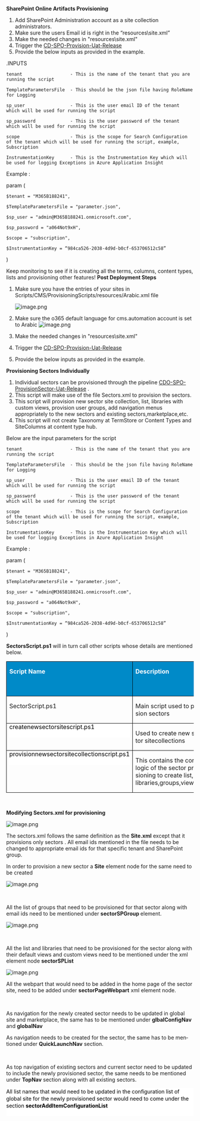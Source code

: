 **SharePoint Online Artifacts Provisioning** 
 
1. Add SharePoint Administration account as a site collection administrators. 
1. Make sure the users Email id is right in the “resources\site.xml” 
1. Make the needed changes in "resources\site.xml"
1. Trigger the [CD-SPO-Provision-Uat-Release](https://dev.azure.com/TASMUCP/TASMU%20Central%20Platform/_build?definitionId=593)
1. Provide the below inputs as provided in the example.

.INPUTS 

  

    tenant                  - This is the name of the tenant that you are running the script 

    TemplateParametersFile  - This should be the json file having RoleName for Logging 

    sp_user                 - This is the user email ID of the tenant which will be used for running the script 

    sp_password             - This is the user password of the tenant which will be used for running the script 

    scope                   - This is the scope for Search Configuration of the tenant which will be used for running the script, example, Subscription 

    InstrumentationKey      - This is the Instrumentation Key which will be used for logging Exceptions in Azure Application Insight  

  

Example :  

param ( 

    $tenant = "M365B188241", 

    $TemplateParametersFile = "parameter.json", 

    $sp_user = "admin@M365B188241.onmicrosoft.com", 

    $sp_password = "a064Not9xH", 

    $scope = "subscription", 

    $InstrumentationKey = “984ca526-2038-4d9d-b0cf-653706512c58” 

) 



  Keep monitoring to see if it is creating all the terms, columns, content types, lists and provisioning other features! 
**Post Deployment Steps**


1. Make sure you have the entries of your sites in Scripts/CMS/ProvisioningScripts/resources/Arabic.xml file

     ![image.png](/.attachments/image-1a289f4e-9d2a-4b58-a979-157a6ccaa69c.png)
 
1. Make sure the o365 default language for cms.automation account is set to Arabic
     ![image.png](/.attachments/image-279f71f9-36c4-4398-b6cf-c029211ca25c.png)
1. Make the needed changes in "resources\site.xml"
1. Trigger the [CD-SPO-Provision-Uat-Release](https://dev.azure.com/TASMUCP/TASMU%20Central%20Platform/_build?definitionId=593)
1. Provide the below inputs as provided in the example.
  
  **Provisioning Sectors Individually** 

1. Individual sectors can be provisioned through the pipeline [CDO-SPO-ProvisionSector-Uat-Release](https://dev.azure.com/TASMUCP/TASMU%20Central%20Platform/_build?definitionId=808) . 
1. This script will make use of the file Sectors.xml to provision the sectors. 
1. This script will provision new sector site collection, list, libraries with custom views, provision user groups, add navigation menus appropriately to the new sectors and existing sectors,marketplace,etc. 
1. This script will not create Taxonomy at TermStore or Content Types and SiteColumns at content type hub.

Below are the input parameters for the script


  

    tenant                  - This is the name of the tenant that you are running the script 

    TemplateParametersFile  - This should be the json file having RoleName for Logging 

    sp_user                 - This is the user email ID of the tenant which will be used for running the script 

    sp_password             - This is the user password of the tenant which will be used for running the script 

    scope                   - This is the scope for Search Configuration of the tenant which will be used for running the script, example, Subscription 

    InstrumentationKey      - This is the Instrumentation Key which will be used for logging Exceptions in Azure Application Insight  

  

Example :  

param ( 

    $tenant = "M365B188241", 

    $TemplateParametersFile = "parameter.json", 

    $sp_user = "admin@M365B188241.onmicrosoft.com", 

    $sp_password = "a064Not9xH", 

    $scope = "subscription", 

    $InstrumentationKey = “984ca526-2038-4d9d-b0cf-653706512c58” 

) 


<P  class=MsoNormal><B><SPAN  lang=EN-US>SectorsScript.ps1</SPAN></B><SPAN 
> will in turn call other scripts whose details are mentioned below.</SPAN></P>


<TABLE  class=MsoTableGrid  border=1  cellspacing=0  cellpadding=0 style="border-collapse:collapse;border:none">
 <THEAD>
  <TR>
   <TD  width=208  valign=top style="width:156.15pt;border:solid windowtext 1.0pt;background:#008AC8;padding:0cm 5.4pt 0cm 5.4pt">
   <P  class=MsoNormal><B><SPAN  lang=EN-US style="color:white">Script
   Name</SPAN></B></P>
   </TD>
   <TD  width=221  valign=top style="width:165.55pt;border:solid windowtext 1.0pt;border-left:none;background:#008AC8;padding:0cm 5.4pt 0cm 5.4pt">
   <P  class=MsoNormal><B><SPAN  lang=EN-US style="color:white">Description</SPAN></B></P>
   </TD>
   <TD  width=194  valign=top style="width:145.8pt;border:solid windowtext 1.0pt;border-left:none;background:#008AC8;padding:0cm 5.4pt 0cm 5.4pt">
   <P  class=MsoNormal><B><SPAN  lang=EN-US style="color:white">Supporting
   Xml for Input</SPAN></B></P>
   </TD>
  </TR>
 </THEAD>
 <TR>
  <TD  width=208  valign=top style="width:156.15pt;border:solid windowtext 1.0pt;border-top:none;padding:0cm 5.4pt 0cm 5.4pt">
  <P  class=MsoNormal><SPAN>SectorScript.ps1</SPAN><SPAN  lang=EN-US></SPAN></P>
  </TD>
  <TD  width=221  valign=top style="width:165.55pt;border-top:none;border-left:
  none;border-bottom:solid windowtext 1.0pt;border-right:solid windowtext 1.0pt;padding:0cm 5.4pt 0cm 5.4pt">
  <P  class=MsoNormal><SPAN  lang=EN-US>Main
  script used to provision sectors</SPAN></P>
  </TD>
  <TD  width=194  valign=top style="width:145.8pt;border-top:none;border-left:
  none;border-bottom:solid windowtext 1.0pt;border-right:solid windowtext 1.0pt;padding:0cm 5.4pt 0cm 5.4pt">
  <P  class=MsoNormal><SPAN  lang=EN-US>Sectors.xml</SPAN></P>
  </TD>
 </TR>
 <TR>
  <TD  width=208  valign=top style="width:156.15pt;border:solid windowtext 1.0pt;border-top:none;padding:0cm 5.4pt 0cm 5.4pt">
  <P  class=MsoNormal style="margin:0cm;line-height:14.25pt;background:white"><SPAN style="color:black">createnewsectorsitescript.ps1</SPAN><SPAN></SPAN></P>
  <P  class=MsoNormal style="margin:0cm;line-height:14.25pt;background:white"><SPAN 
  lang=EN-US>&nbsp;</SPAN></P>
  </TD>
  <TD  width=221  valign=top style="width:165.55pt;border-top:none;border-left:
  none;border-bottom:solid windowtext 1.0pt;border-right:solid windowtext 1.0pt;padding:0cm 5.4pt 0cm 5.4pt">
  <P  class=MsoNormal><SPAN  lang=EN-US>Used
  to create new sector sitecollections</SPAN></P>
  </TD>
  <TD  width=194  valign=top style="width:145.8pt;border-top:none;border-left:
  none;border-bottom:solid windowtext 1.0pt;border-right:solid windowtext 1.0pt;padding:0cm 5.4pt 0cm 5.4pt">
  <P  class=MsoNormal><SPAN  lang=EN-US>Sectors.xml</SPAN></P>
  </TD>
 </TR>
 <TR>
  <TD  width=208  valign=top style="width:156.15pt;border:solid windowtext 1.0pt;border-top:none;padding:0cm 5.4pt 0cm 5.4pt">
  <P  class=MsoNormal style="margin:0cm;line-height:14.25pt;background:white"><SPAN style="color:black">provisionnewsectorsitecollectionscript.ps1</SPAN><SPAN></SPAN></P>
  <P  class=MsoNormal style="margin:0cm;line-height:14.25pt;background:white"><SPAN>&nbsp;</SPAN></P>
  </TD>
  <TD  width=221  valign=top style="width:165.55pt;border-top:none;border-left:
  none;border-bottom:solid windowtext 1.0pt;border-right:solid windowtext 1.0pt;padding:0cm 5.4pt 0cm 5.4pt">
  <P  class=MsoNormal><SPAN  lang=EN-US>This
  contains the core logic of the sector provisioning to create list,
  libraries,groups,views,etc</SPAN></P>
  </TD>
  <TD  width=194  valign=top style="width:145.8pt;border-top:none;border-left:
  none;border-bottom:solid windowtext 1.0pt;border-right:solid windowtext 1.0pt;padding:0cm 5.4pt 0cm 5.4pt">
  <P  class=MsoNormal><SPAN  lang=EN-US>Sectors.xml</SPAN></P>
  </TD>
 </TR>
</TABLE>

<P  class=MsoNormal><SPAN  lang=EN-US style="font-size:10.0pt;line-height:115%">&nbsp;</SPAN></P>

**Modifying Sectors.xml for provisioning**

![image.png](/.attachments/image-6b3a72e6-aeb3-433a-8b20-3b66e4a15ae6.png)
<P  class=MsoNormal><SPAN  lang=EN-US>
 
 
  
  
  
  
  
  
  
  
  
  
  
  
 
 
 

 
 
 
 
 
</SPAN><SPAN  lang=EN-US></SPAN></P>

<P  class=MsoNormal><SPAN  lang=EN-US>The sectors.xml follows the same definition
as the <B>Site.xml</B> except that it provisions only sectors
. All email ids mentioned in the file needs to be changed to appropriate
email ids for that specific tenant and SharePoint group.</SPAN></P>

<P  class=MsoNormal><SPAN  lang=EN-US>In order to provision a new sector a <B>Site</B>
element node for the same need to be created</SPAN></P>

![image.png](/.attachments/image-0275ab9b-8540-46c5-911e-0c559d40e6ee.png)

<P  class=MsoNormal><SPAN  lang=EN-US>

</SPAN><SPAN  lang=EN-US></SPAN></P>

<P  class=MsoNormal><SPAN  lang=EN-US>&nbsp;</SPAN></P>

<P  class=MsoNormal><SPAN  lang=EN-US>All the list of groups that need to be provisioned
for that sector along with email ids need to be mentioned under <B>sectorSPGroup
</B>element.</SPAN></P>

<P  class=MsoNormal><SPAN  lang=EN-US>
 
 ![image.png](/.attachments/image-a821b7c7-1e40-43e7-bf66-1737fc0cad59.png)
 
 
 
</SPAN><SPAN  lang=EN-US></SPAN></P>

<P  class=MsoNormal><SPAN  lang=EN-US>&nbsp;</SPAN></P>

<P  class=MsoNormal><SPAN  lang=EN-US>All the list and libraries that need to be provisioned
for the sector along with their default views and custom views need to be mentioned
under the xml element node <B>sectorSPList</B></SPAN></P>

<P  class=MsoNormal><SPAN  lang=EN-US>
 
 ![image.png](/.attachments/image-988fba08-ede3-4ac6-9bc1-e93e9204c480.png)
 
 
 
</SPAN><B><SPAN  lang=EN-US></SPAN></B></P>

<P  class=MsoNormal><SPAN  lang=EN-US>All the webpart that would need to be added
in the home page of the sector site, need to be added under <B>sectorPageWebpart</B>
xml element node.</SPAN>
</P>

<P  class=MsoNormal><SPAN  lang=EN-US>&nbsp;</SPAN></P>

<P  class=MsoNormal><SPAN  lang=EN-US>
 
 
 
 
 
</SPAN><SPAN  lang=EN-US></SPAN></P>

<P  class=MsoNormal><SPAN  lang=EN-US>As navigation for the newly created sector needs
to be updated in global site and marketplace, the same has to be mentioned under
<B>glbalConfigNav</B> and <B>globalNav</B></SPAN></P>

<P  class=MsoNormal><SPAN  lang=EN-US>
 
 
 
 
 
</SPAN><SPAN  lang=EN-US></SPAN></P>

<P  class=MsoNormal><SPAN  lang=EN-US>As navigation needs to be created for the sector,
the same has to be mentioned under <B>QuickLaunchNav</B> section.</SPAN></P>

<P  class=MsoNormal><SPAN  lang=EN-US>
 
 
 
 
 
</SPAN><B><SPAN  lang=EN-US></SPAN></B></P>

<P  class=MsoNormal><B><SPAN  lang=EN-US>&nbsp;</SPAN></B></P>

<P  class=MsoNormal><SPAN  lang=EN-US>As top navigation of existing sectors and current
sector need to be updated to include the newly provisioned sector, the same needs
to be mentioned under <B>TopNav</B> section along with all existing sectors.</SPAN></P>

<P  class=MsoNormal><SPAN  lang=EN-US>
 
 
 
 
 
</SPAN><SPAN  lang=EN-US></SPAN></P>

<P  class=MsoNormal style="margin:0cm;line-height:14.25pt;background:white"><SPAN 
lang=EN-US style="color:black">All list names that would
need to be updated in the configuration list of global site for the newly provisioned
sector would need to come under the section </SPAN><B><SPAN style="color:black">sectorAddItemConfigurationList</SPAN></B></P>

<P  class=MsoNormal style="margin:0cm;line-height:14.25pt;background:white"><B><SPAN style="color:black">&nbsp;</SPAN></B></P>

<P  class=MsoNormal><SPAN  lang=EN-US>
 
 
 
 
 
</SPAN><B><SPAN  lang=EN-US></SPAN></B></P> 

